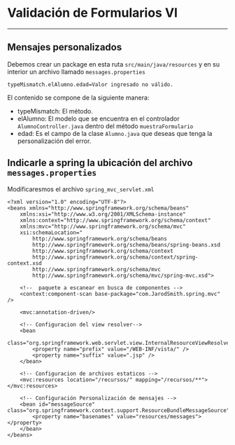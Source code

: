 # Validación de Formularios VI

---

## Mensajes personalizados

Debemos crear un package en esta ruta `src/main/java/resources` y en su interior un archivo llamado `messages.properties`

    typeMismatch.elAlumno.edad=Valor ingresado no válido.

El contenido se compone de la siguiente manera:

- typeMismatch: El método.
- elAlumno: El modelo que se encuentra en el controlador `AlumnoController.java` dentro del método `muestraFormulario`
- edad: Es el campo de la clase `Alumno.java` que deseas que tenga la personalización del error.

## Indicarle a spring la ubicación del archivo `messages.properties`

Modificaresmos el archivo `spring_mvc_servlet.xml`

    <?xml version="1.0" encoding="UTF-8"?>
    <beans xmlns="http://www.springframework.org/schema/beans"
        xmlns:xsi="http://www.w3.org/2001/XMLSchema-instance" 
        xmlns:context="http://www.springframework.org/schema/context"
        xmlns:mvc="http://www.springframework.org/schema/mvc"
        xsi:schemaLocation="
            http://www.springframework.org/schema/beans
            http://www.springframework.org/schema/beans/spring-beans.xsd
            http://www.springframework.org/schema/context
            http://www.springframework.org/schema/context/spring-context.xsd
            http://www.springframework.org/schema/mvc
            http://www.springframework.org/schema/mvc/spring-mvc.xsd">

        <!--  paquete a escanear en busca de componentes -->
        <context:component-scan base-package="com.JarodSmith.spring.mvc" />

        <mvc:annotation-driven/>

        <!-- Configuracion del view resolver-->
        <bean
            class="org.springframework.web.servlet.view.InternalResourceViewResolver">
            <property name="prefix" value="/WEB-INF/vista/" />
            <property name="suffix" value=".jsp" />
        </bean>
        
        <!-- Configuracion de archivos estaticos -->
        <mvc:resources location="/recursos/" mapping="/recursos/**"></mvc:resources>
        
        <!-- Configuración Personalización de mensajes -->
        <bean id="messageSource" class="org.springframework.context.support.ResourceBundleMessageSource">
            <property name="basenames" value="resources/messages"></property>
        </bean>
    </beans>
